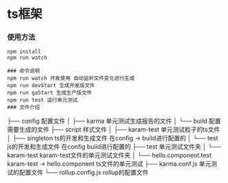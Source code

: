 # ts框架

### 使用方法
```
npm install
npm run watch

### 命令说明
npm run watch 开发使用 自动监听文件变化进行生成
npm run devStart 生成开发版文件
npm run gaStart 生成生产版文件
npm run test 运行单元测试
### 文件介绍
```
├── config  配置文件
│    ├── karma 单元测试生成报告的文件
│    └── build 配置需要生成的文件
├── script  样式文件
│    ├── karam-test 单元测试粒子的ts文件
│    ├── singleton ts的开发和生成文件  在config -> build进行配置的
│    └── test js的开发和生成文件  在config build进行配置的
├── test    单元测试文件夹
│    └── karam-test karam-test文件的单元测试文件夹
│         └── hello.component.test   karam-test -> hello.component ts文件的单元测试
├── karma.conf.js   单元测试的配置文件
└── rollup.config.js   rollup的配置文件
```